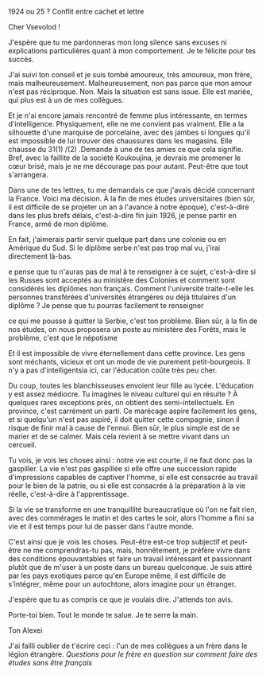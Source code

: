 1924 ou 25 ? Conflit entre cachet et lettre

Cher Vsevolod !

J'espère que tu me pardonneras mon long silence sans excuses ni explications particulières quant à mon comportement. Je te félicite pour tes succès.

J'ai suivi ton conseil et je suis tombé amoureux, très amoureux, mon frère, mais malheureusement. Malheureusement, non pas parce que mon amour n'est pas réciproque. Non. Mais la situation est sans issue. Elle est mariée, qui plus est à un de mes collègues.

Et je n'ai encore jamais rencontré de femme plus intéressante, en termes d'intelligence. Physiquement, elle ne me convient pas vraiment. Elle a la silhouette d'une marquise de porcelaine, avec des jambes si longues qu'il est impossible de lui trouver des chaussures dans les magasins. Elle chausse du 31(1) /(2) .Demande à une de tes amies ce que cela signifie. Bref, avec la faillite de la société Koukoujina, je devrais me promener le cœur brisé, mais je ne me décourage pas pour autant. Peut-être que tout s'arrangera.

Dans une de tes lettres, tu me demandais ce que j'avais décidé concernant la France. Voici ma décision. À la fin de mes études universitaires (bien sûr, il est difficile de se projeter un an à l'avance à notre époque), c'est-à-dire dans les plus brefs délais, c'est-à-dire fin juin 1926, je pense partir en France, armé de mon diplôme.

En fait, j'aimerais partir servir quelque part dans une colonie ou en Amérique du Sud. Si le diplôme serbe n'est pas trop mal vu, j'irai directement là-bas.

e pense que tu n'auras pas de mal à te renseigner à ce sujet, c'est-à-dire si les Russes sont acceptés au ministère des Colonies et comment sont considérés les diplômes non français. Comment l'université traite-t-elle les personnes transférées d'universités étrangères ou déjà titulaires d'un diplôme ? Je pense que tu pourras facilement te renseigner

ce qui me pousse à quitter la Serbie, c'est ton problème. Bien sûr, à la fin de nos études, on nous proposera un poste au ministère des Forêts, mais le problème, c'est que le népotisme

Et il est impossible de vivre éternellement dans cette province. Les gens sont méchants, vicieux et ont un mode de vie purement petit-bourgeois. Il n'y a pas d'intelligentsia ici, car l'éducation coûte très peu cher.

Du coup, toutes les blanchisseuses envoient leur fille au lycée. L'éducation y est assez médiocre. Tu imagines le niveau culturel qui en résulte ? À quelques rares exceptions près, on obtient des semi-intellectuels. En province, c'est carrément un parti. Ce marécage aspire facilement les gens, et si quelqu'un n'est pas aspiré, il doit quitter cette compagnie, sinon il risque de finir mal à cause de l'ennui. Bien sûr, le plus simple est de se marier et de se calmer. Mais cela revient à se mettre vivant dans un cercueil.

Tu vois, je vois les choses ainsi : notre vie est courte, il ne faut donc pas la gaspiller. La vie n'est pas gaspillée si elle offre une succession rapide d'impressions capables de captiver l'homme, si elle est consacrée au travail pour le bien de la patrie, ou si elle est consacrée à la préparation à la vie réelle, c'est-à-dire à l'apprentissage.

Si la vie se transforme en une tranquillité bureaucratique où l'on ne fait rien, avec des commérages le matin et des cartes le soir, alors l'homme a fini sa vie et il est temps pour lui de passer dans l'autre monde.

C'est ainsi que je vois les choses. Peut-être est-ce trop subjectif et peut-être ne me comprendras-tu pas, mais, honnêtement, je préfère vivre dans des conditions épouvantables et faire un travail intéressant et passionnant plutôt que de m'user à un poste dans un bureau quelconque. Je suis attiré par les pays exotiques parce qu'en Europe même, il est difficile de s'intégrer, même pour un autochtone, alors imagine pour un étranger.

J'espère que tu as compris ce que je voulais dire. J'attends ton avis.

Porte-toi bien. Tout le monde te salue. Je te serre la main.

Ton Alexei

J'ai failli oublier de t'écrire ceci : l'un de mes collègues a un frère dans le légion étrangère.
*Questions pour le frère  en question sur comment faire des études sans être français*

